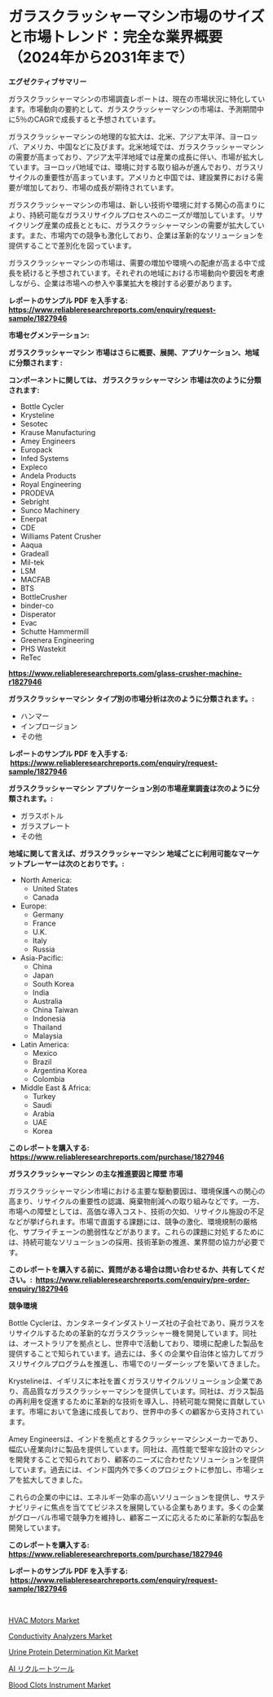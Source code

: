 <p><h1>ガラスクラッシャーマシン市場のサイズと市場トレンド：完全な業界概要（2024年から2031年まで）</h1></p><p><strong>エグゼクティブサマリー</strong></p>
<p><p>ガラスクラッシャーマシンの市場調査レポートは、現在の市場状況に特化しています。市場動向の要約として、ガラスクラッシャーマシンの市場は、予測期間中に5％のCAGRで成長すると予想されています。</p><p>ガラスクラッシャーマシンの地理的な拡大は、北米、アジア太平洋、ヨーロッパ、アメリカ、中国などに及びます。北米地域では、ガラスクラッシャーマシンの需要が高まっており、アジア太平洋地域では産業の成長に伴い、市場が拡大しています。ヨーロッパ地域では、環境に対する取り組みが進んでおり、ガラスリサイクルの重要性が高まっています。アメリカと中国では、建設業界における需要が増加しており、市場の成長が期待されています。</p><p>ガラスクラッシャーマシンの市場は、新しい技術や環境に対する関心の高まりにより、持続可能なガラスリサイクルプロセスへのニーズが増加しています。リサイクリング産業の成長とともに、ガラスクラッシャーマシンの需要が拡大しています。また、市場内での競争も激化しており、企業は革新的なソリューションを提供することで差別化を図っています。</p><p>ガラスクラッシャーマシンの市場は、需要の増加や環境への配慮が高まる中で成長を続けると予想されています。それぞれの地域における市場動向や要因を考慮しながら、企業は市場への参入や事業拡大を検討する必要があります。</p></p>
<p><strong>レポートのサンプル PDF を入手する: <a href="https://www.reliableresearchreports.com/enquiry/request-sample/1827946">https://www.reliableresearchreports.com/enquiry/request-sample/1827946</a></strong></p>
<p><strong>市場セグメンテーション:</strong></p>
<p><strong> ガラスクラッシャーマシン 市場はさらに概要、展開、アプリケーション、地域に分類されます :</strong></p>
<p><strong>コンポーネントに関しては、 ガラスクラッシャーマシン 市場は次のように分類されます: &nbsp;</strong></p>
<p><ul><li>Bottle Cycler</li><li>Krysteline</li><li>Sesotec</li><li>Krause Manufacturing</li><li>Amey Engineers</li><li>Europack</li><li>Infed Systems</li><li>Expleco</li><li>Andela Products</li><li>Royal Engineering</li><li>PRODEVA</li><li>Sebright</li><li>Sunco Machinery</li><li>Enerpat</li><li>CDE</li><li>Williams Patent Crusher</li><li>Aaqua</li><li>Gradeall</li><li>Mil-tek</li><li>LSM</li><li>MACFAB</li><li>BTS</li><li>BottleCrusher</li><li>binder-co</li><li>Disperator</li><li>Evac</li><li>Schutte Hammermill</li><li>Greenera Engineering</li><li>PHS Wastekit</li><li>ReTec</li></ul></p>
<p><strong><a href="https://www.reliableresearchreports.com/glass-crusher-machine-r1827946">https://www.reliableresearchreports.com/glass-crusher-machine-r1827946</a></strong></p>
<p><strong> ガラスクラッシャーマシン タイプ別の市場分析は次のように分類されます。:</strong></p>
<p><ul><li>ハンマー</li><li>インプロージョン</li><li>その他</li></ul></p>
<p><strong>レポートのサンプル PDF を入手する: &nbsp;<a href="https://www.reliableresearchreports.com/enquiry/request-sample/1827946">https://www.reliableresearchreports.com/enquiry/request-sample/1827946</a></strong></p>
<p><strong> ガラスクラッシャーマシン アプリケーション別の市場産業調査は次のように分類されます。:</strong></p>
<p><ul><li>ガラスボトル</li><li>ガラスプレート</li><li>その他</li></ul></p>
<p><strong>地域に関して言えば、ガラスクラッシャーマシン 地域ごとに利用可能なマーケットプレーヤーは次のとおりです。:</strong></p>
<p><ul>
    <li>
        North America:
        <ul>
            <li>United States</li>
            <li>Canada</li>
        </ul>
    </li>
    <li>
        Europe:
        <ul>
            <li>Germany</li>
            <li>France</li>
            <li>U.K.</li>
            <li>Italy</li>
            <li>Russia</li>
        </ul>
    </li>
    <li>
        Asia-Pacific:
        <ul>
            <li>China</li>
            <li>Japan</li>
            <li>South Korea</li>
            <li>India</li>
            <li>Australia</li>
            <li>China Taiwan</li>
            <li>Indonesia</li>
            <li>Thailand</li>
            <li>Malaysia</li>
        </ul>
    </li>
    <li>
        Latin America:
        <ul>
            <li>Mexico</li>
            <li>Brazil</li>
            <li>Argentina Korea</li>
            <li>Colombia</li>
        </ul>
    </li>
    <li>
        Middle East & Africa:
        <ul>
            <li>Turkey</li>
            <li>Saudi</li>
            <li>Arabia</li>
            <li>UAE</li>
            <li>Korea</li>
        </ul>
    </li>
    </ul></p>
<p><strong>このレポートを購入する: &nbsp;<a href="https://www.reliableresearchreports.com/purchase/1827946">https://www.reliableresearchreports.com/purchase/1827946</a></strong></p>
<p><strong>ガラスクラッシャーマシン の主な推進要因と障壁 市場</strong></p>
<p><p>ガラスクラッシャーマシン市場における主要な駆動要因は、環境保護への関心の高まり、リサイクルの重要性の認識、廃棄物削減への取り組みなどです。一方、市場への障壁としては、高価な導入コスト、技術の欠如、リサイクル施設の不足などが挙げられます。市場で直面する課題には、競争の激化、環境規制の厳格化、サプライチェーンの脆弱性などがあります。これらの課題に対処するためには、持続可能なソリューションの採用、技術革新の推進、業界間の協力が必要です。</p></p>
<p><strong>このレポートを購入する前に、質問がある場合は問い合わせるか、共有してください。:&nbsp; <a href="https://www.reliableresearchreports.com/enquiry/pre-order-enquiry/1827946">https://www.reliableresearchreports.com/enquiry/pre-order-enquiry/1827946</a></strong></p>
<p><strong>競争環境</strong></p>
<p><p>Bottle Cyclerは、カンタネータインダストリーズ社の子会社であり、廃ガラスをリサイクルするための革新的なガラスクラッシャー機を開発しています。同社は、オーストラリアを拠点とし、世界中で活動しており、環境に配慮した製品を提供することで知られています。過去には、多くの企業や自治体と協力してガラスリサイクルプログラムを推進し、市場でのリーダーシップを築いてきました。</p><p>Krystelineは、イギリスに本社を置くガラスリサイクルソリューション企業であり、高品質なガラスクラッシャーマシンを提供しています。同社は、ガラス製品の再利用を促進するために革新的な技術を導入し、持続可能な開発に貢献しています。市場において急速に成長しており、世界中の多くの顧客から支持されています。</p><p>Amey Engineersは、インドを拠点とするクラッシャーマシンメーカーであり、幅広い産業向けに製品を提供しています。同社は、高性能で堅牢な設計のマシンを開発することで知られており、顧客のニーズに合わせたソリューションを提供しています。過去には、インド国内外で多くのプロジェクトに参加し、市場シェアを拡大してきました。</p><p>これらの企業の中には、エネルギー効率の高いソリューションを提供し、サステナビリティに焦点を当ててビジネスを展開している企業もあります。多くの企業がグローバル市場で競争力を維持し、顧客ニーズに応えるために革新的な製品を開発しています。</p></p>
<p><strong>このレポートを購入する: &nbsp; <a href="https://www.reliableresearchreports.com/purchase/1827946">https://www.reliableresearchreports.com/purchase/1827946</a></strong></p>
<p><strong>レポートのサンプル PDF を入手する: &nbsp;<a href="https://www.reliableresearchreports.com/enquiry/request-sample/1827946">https://www.reliableresearchreports.com/enquiry/request-sample/1827946</a></strong><strong></strong></p>
<p>&nbsp;</p>
<p><p><a href="https://github.com/dimitrishawkinswaynenp91rgz/Market-Research-Report-List-2/blob/main/hvac-motors-market.md">HVAC Motors Market</a></p><p><a href="https://github.com/changoleonlaverguenzanoexiste/Market-Research-Report-List-2/blob/main/conductivity-analyzers-market.md">Conductivity Analyzers Market</a></p><p><a href="https://www.linkedin.com/pulse/urine-protein-determination-kit-market-outlook-industry-v5dse?trackingId=v%2B8MhpULqJZBFPhM0J9D3g%3D%3D">Urine Protein Determination Kit Market</a></p><p><a href="https://github.com/one-cool-chick/Market-Research-Report-List-1/blob/main/444742332334.md">AI リクルートツール</a></p><p><a href="https://www.linkedin.com/pulse/blood-clots-instrument-market-comprehensive-assessment-type-rbrse?trackingId=7IZlx65hM7WW5yFCB%2BGQhQ%3D%3D">Blood Clots Instrument Market</a></p></p>